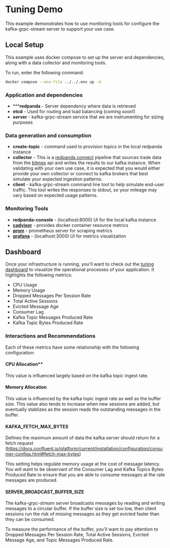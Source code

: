 # Tuning Demo

This example demonstrates how to use monitoring tools for configure the
kafka-grpc-stream server to support your use case.

## Local Setup

This example uses docker compose to set up the server and dependencies, along
with a data collector and monitoring tools.

To run, enter the following command:

```bash
docker compose --env-file ../../.env up -d
```

### Application and dependencies

* *****redpanda** - Server dependency where data is retrieved
* **etcd** - Used for routing and load balancing (coming soon!)
* **server** - kafka-grpc-stream service that we are instrumenting for sizing
  purposes

### Data generation and consumption

* **create-topic** - command used to provision topics in the local redpanda
  instance
* **collector** - This is a [redpanda connect](https://docs.redpanda.com/redpanda-connect/about/)
  pipeline that sources trade data from the [bitmex](https://www.bitmex.com/)
  api and writes the results to our kafka instance.  When validating with your
  own use case, it is expected that you would either provide your own collector
  or connect to kafka brokers that best simulate your expected ingestion
  patterns.
* **client** - kafka-grpc-stream command line tool to help simulate end-user
  traffic.  This tool writes the responses to stdout, so your mileage may vary
  based on expected usage patterns.

### Monitoring Tools

* **redpanda-console** - (localhost:8000) UI for the local kafka instance
* **[cadvisor](https://github.com/google/cadvisor)** - provides docker container resource metrics
* **[prom](https://prometheus.io/)** - prometheus server for scraping metrics
* **[grafana](https://grafana.com/)** - (localhost:3000) UI for metrics visualization

## Dashboard

Once your infrastructure is running, you'll want to check out the [tuning dashboard]()
to visualize the operational processes of your application. It highlights the
following metrics:

* CPU Usage
* Memory Usage
* Dropped Messages Per Session Rate
* Total Active Sessions
* Evicted Message Age
* Consumer Lag
* Kafka Topic Messages Produced Rate
* Kafka Topic Bytes Produced Rate

### Interactions and Recommendations

Each of these metrics have some relationship with the following configuration:

#### CPU Allocation**

This value is influenced largely based on the kafka topic ingest rate.

#### Memory Allocation

This value is influenced by the kafka topic ingest rate as well as the buffer
size.  This value also tends to increase when new sessions are added, but
eventually stablizes as the session reads the outstanding messages
in the buffer.

#### KAFKA_FETCH_MAX_BYTES

Defines the maximum amount of data the kafka server should return for a fetch
request (https://docs.confluent.io/platform/current/installation/configuration/consumer-configs.html#fetch-max-bytes)

This setting helps regulate memory usage at the cost of message latency. You
will want to be observant of the Consumer Lag and Kafka Topics Bytes Produced
Rate to ensure that you are able to consume messages at the rate messages are
produced.

#### SERVER_BROADCAST_BUFFER_SIZE

The kafka-grpc-stream server broadcasts messages by reading and writing messages
to a circular buffer.  If the buffer size is set too low, then client sessions
run the risk of missing messages as they get evicted faster than they can be
consumed.

To measure the performance of the buffer, you'll want to pay attention to
Dropped Messages Per Session Rate, Total Active Sessions, Evicted Message Age,
and Topic Messages Produced Rate.

